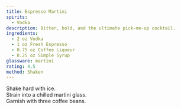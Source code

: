 ```yaml
---
title: Espresso Martini
spirits:
  - Vodka
description: Bitter, bold, and the ultimate pick-me-up cocktail.
ingredients:
  - 2 oz Vodka
  - 1 oz Fresh Espresso
  - 0.75 oz Coffee Liqueur
  - 0.25 oz Simple Syrup
glassware: martini
rating: 4.5
method: Shaken
---
```


Shake hard with ice.  
Strain into a chilled martini glass.  
Garnish with three coffee beans.
